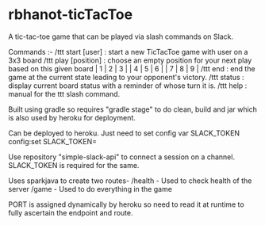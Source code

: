 # rbhanot-ticTacToe
A tic-tac-toe game that can be played via slash commands on Slack.

Commands :-
/ttt start [user] : start a new TicTacToe game with user on a 3x3 board
/ttt play [position] : choose an empty position for your next play based on this given board
            | 1 | 2 | 3 |
            | 4 | 5 | 6 |
            | 7 | 8 | 9 |
/ttt end : end the game at the current state leading to your opponent's victory.
/ttt status : display current board status with a reminder of whose turn it is.
/ttt help : manual for the ttt slash command.

Built using gradle so requires "gradle stage" to do clean, build and jar which is also
used by heroku for deployment.

Can be deployed to heroku. Just need to set config var SLACK_TOKEN
config:set SLACK_TOKEN=<your slack token>

Use repository "simple-slack-api" to connect a session on a channel. SLACK_TOKEN is required for the same.

Uses sparkjava to create two routes-
/health - Used to check health of the server
/game - Used to do everything in the game

PORT is assigned dynamically by heroku so need to read it at runtime to fully ascertain the endpoint and route.